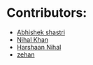 # Contributors: 
- [Abhishek shastri](https://github.com/shastri48)
- [Nihal Khan](https://github.com/klassynihal)
- [Harshaan Nihal](https://github.com/harshaanNihal)
- [zehan](https://github.com/zehan12)
